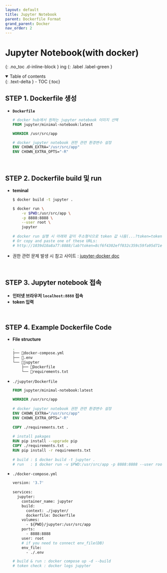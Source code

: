 ```yaml
---
layout: default
title: Jupyter Notebook
parent: Dockerfile Format
grand_parent: Docker
nav_order: 2
---
```


# Jupyter Notebook(with docker)
{: .no_toc .d-inline-block }
ing
{: .label .label-green }

<details open markdown="block">
  <summary>
    Table of contents
  </summary>
  {: .text-delta }
- TOC
{:toc}
</details>
<!------------------------------------ STEP ------------------------------------>

## STEP 1. Dockerfile 생성

* **`Dockerfile`**

  ```dockerfile
  # docker hub에서 원하는 jupyter notebook 이미지 선택
  FROM jupyter/minimal-notebook:latest	
  
  WORKDIR /usr/src/app
  
  # docker jupyter notebook 권한 관련 환경변수 설정
  ENV CHOWN_EXTRA="/usr/src/app"
  ENV CHOWN_EXTRA_OPTS="-R"
  ```
  
  <br>

## STEP 2. Dockerfile build 및 run

* **teminal**

  ```bash
  $ docker build -t jupyter .
  
  $ docker run \
      -v $PWD:/usr/src/app \
      -p 8888:8888 \
      --user root \
      jupyter
      
  # docker run 실행 시 아래와 같이 주소형식으로 token 값 나옴(...?token=token값)
  # Or copy and paste one of these URLs:
  # http://1039d10a8a77:8888/lab?token=8cf6f4302eff032c359c59fa95d71eca8fc108aeb1fbbb77
  ```

* 권한 관련 문제 발생 시 참고 사이트 : [jupyter-docker doc](https://jupyter-docker-stacks.readthedocs.io/en/latest/using/troubleshooting.html)

 <br>

## STEP 3. Jupyter notebook 접속

* **인터넷 브라우저 `localhost:8888` 접속**
* **token 입력**

<br>

## STEP 4. Example Dockerfile Code

* **File structure**

  ```bash
  .
  ├── 📄docker-compose.yml
  ├── 📄.env
  └── 📁jupyter
      ├── 📄Dockerfile
      └── 📄requirements.txt
  ```
  
* `./jupyter/Dockerfile`

  ```dockerfile
  FROM jupyter/minimal-notebook:latest
    
  WORKDIR /usr/src/app
        
  # docker jupyter notebook 권한 관련 환경변수 설정
  ENV CHOWN_EXTRA="/usr/src/app"
  ENV CHOWN_EXTRA_OPTS="-R"
    
  COPY ./requirements.txt .
    
  # install pakages
  RUN pip install --upgrade pip
  COPY ./requirements.txt .
  RUN pip install -r requirements.txt
    
  # build : $ docker build -t jupyter .
  # run   : $ docker run -v $PWD:/usr/src/app -p 8888:8888 --user root jupyter
  ```

* `./docker-compose.yml`

  ```dockerfile
  version: '3.7'
    
  services:
    jupyter:
      container_name: jupyter
      build:
        context: ./jupyter/
        dockerfile: Dockerfile
      volumes:
        - ${PWD}/jupyter:/usr/src/app
      ports:
        - 8888:8888
      user: root
      # if you need to connect env_file(DB)
      env_file:
        - ./.env
  
  # build & run : docker compose up -d --build
  # token check : docker logs jupyter
  ```

  
